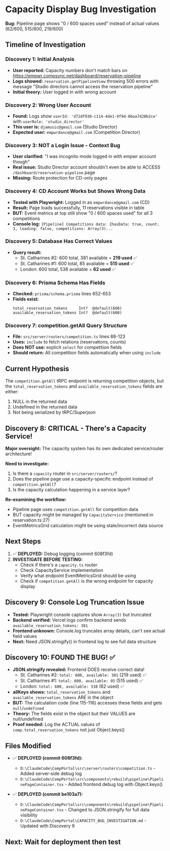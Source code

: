 # Capacity Display Bug Investigation

**Bug:** Pipeline page shows "0 / 600 spaces used" instead of actual values (62/600, 515/600, 219/600)

## Timeline of Investigation

### Discovery 1: Initial Analysis
- **User reported:** Capacity numbers don't match bars on https://empwr.compsync.net/dashboard/reservation-pipeline
- **Logs showed:** `reservation.getPipelineView` throwing 500 errors with message "Studio directors cannot access the reservation pipeline"
- **Initial theory:** User logged in with wrong account

### Discovery 2: Wrong User Account
- **Found:** Logs show `userId: 'd72df930-c114-4de1-9f9d-06aa7d28b2ce'` with `userRole: 'studio_director'`
- **This user is:** `djamusic@gmail.com` (Studio Director)
- **Expected user:** `empwrdance@gmail.com` (Competition Director)

### Discovery 3: NOT a Login Issue - Context Bug
- **User clarified:** "I was incognito mode logged in with empwr account though"
- **Real issue:** Studio Director account shouldn't even be able to ACCESS `/dashboard/reservation-pipeline` page
- **Missing:** Route protection for CD-only pages

### Discovery 4: CD Account Works but Shows Wrong Data
- **Tested with Playwright:** Logged in as `empwrdance@gmail.com` (CD)
- **Result:** Page loads successfully, 11 reservations visible in table
- **BUT:** Event metrics at top still show "0 / 600 spaces used" for all 3 competitions
- **Console log:** `[Pipeline] Competitions data: {hasData: true, count: 3, loading: false, competitions: Array(3)...`

### Discovery 5: Database Has Correct Values
- **Query result:**
  - St. Catharines #2: 600 total, 381 available = **219 used** ✅
  - St. Catharines #1: 600 total, 85 available = **515 used** ✅
  - London: 600 total, 538 available = **62 used** ✅

### Discovery 6: Prisma Schema Has Fields
- **Checked:** `prisma/schema.prisma` lines 652-653
- **Fields exist:**
  ```prisma
  total_reservation_tokens     Int?  @default(600)
  available_reservation_tokens Int?  @default(600)
  ```

### Discovery 7: competition.getAll Query Structure
- **File:** `src/server/routers/competition.ts` lines 88-123
- **Uses:** `include` to fetch relations (reservations, counts)
- **Does NOT use:** explicit `select` for competition fields
- **Should return:** All competition fields automatically when using `include`

## Current Hypothesis

The `competition.getAll` tRPC endpoint is returning competition objects, but the `total_reservation_tokens` and `available_reservation_tokens` fields are either:
1. NULL in the returned data
2. Undefined in the returned data
3. Not being serialized by tRPC/Superjson

## Discovery 8: CRITICAL - There's a Capacity Service!

**Major oversight:** The capacity system has its own dedicated service/router architecture!

**Need to investigate:**
1. Is there a `capacity` router in `src/server/routers/`?
2. Does the pipeline page use a capacity-specific endpoint instead of `competition.getAll`?
3. Is the capacity calculation happening in a service layer?

**Re-examining the workflow:**
- Pipeline page uses `competition.getAll` for competition data
- BUT capacity might be managed by `CapacityService` (mentioned in reservation.ts:27)
- EventMetricsGrid calculation might be using stale/incorrect data source

## Next Steps

1. ✅ **DEPLOYED:** Debug logging (commit 608f3fd)
2. **INVESTIGATE BEFORE TESTING:**
   - Check if there's a `capacity.ts` router
   - Check CapacityService implementation
   - Verify what endpoint EventMetricsGrid should be using
   - Check if `competition.getAll` is the wrong endpoint for capacity display

## Discovery 9: Console Log Truncation Issue
- **Tested:** Playwright console captures show `Array(3)` but truncated
- **Backend verified:** Vercel logs confirm backend sends `available_reservation_tokens: 381`
- **Frontend unknown:** Console.log truncates array details, can't see actual field values
- **Next:** Need JSON.stringify() in frontend log to see full data structure

## Discovery 10: FOUND THE BUG! ✅
- **JSON.stringify revealed:** Frontend DOES receive correct data!
  - St. Catharines #2: `total: 600, available: 381` (219 used) ✅
  - St. Catharines #1: `total: 600, available: 85` (515 used) ✅
  - London: `total: 600, available: 538` (62 used) ✅
- **allKeys shows:** `total_reservation_tokens` and `available_reservation_tokens` ARE in the object
- **BUT:** The calculation code (line 115-116) accesses these fields and gets `null`/`undefined`
- **Theory:** The fields exist in the object but their VALUES are null/undefined
- **Proof needed:** Log the ACTUAL values of `comp.total_reservation_tokens` not just Object.keys()

## Files Modified
- ✅ **DEPLOYED (commit 608f3fd):**
  - `D:\ClaudeCode\CompPortal\src\server\routers\competition.ts` - Added server-side debug log
  - `D:\ClaudeCode\CompPortal\src\components\rebuild\pipeline\PipelinePageContainer.tsx` - Added frontend debug log with Object.keys()

- ✅ **DEPLOYED (commit be103a7):**
  - `D:\ClaudeCode\CompPortal\src\components\rebuild\pipeline\PipelinePageContainer.tsx` - Changed to JSON.stringify for full data visibility
  - `D:\ClaudeCode\CompPortal\CAPACITY_BUG_INVESTIGATION.md` - Updated with Discovery 9

## Next: Wait for deployment then test
